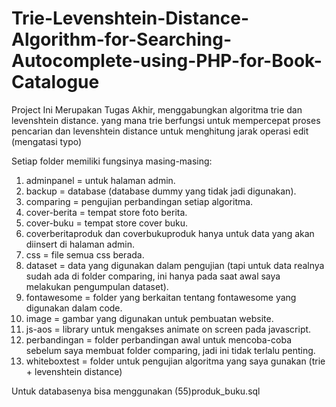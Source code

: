 # Trie-Levenshtein-Distance-Algorithm-for-Searching-Autocomplete-using-PHP-for-Book-Catalogue
Project Ini Merupakan Tugas Akhir, menggabungkan algoritma trie dan levenshtein distance. yang mana trie berfungsi untuk mempercepat proses pencarian dan levenshtein distance untuk menghitung jarak operasi edit (mengatasi typo)

Setiap folder memiliki fungsinya masing-masing:
1. adminpanel = untuk halaman admin.
2. backup = database (database dummy yang tidak jadi digunakan).
3. comparing = pengujian perbandingan setiap algoritma.
4. cover-berita = tempat store foto berita.
5. cover-buku = tempat store cover buku.
6. coverberitaproduk dan coverbukuproduk hanya untuk data yang akan diinsert di halaman admin.
7. css = file semua css berada.
8. dataset = data yang digunakan dalam pengujian (tapi untuk data realnya sudah ada di folder comparing, ini hanya pada saat awal saya melakukan pengumpulan dataset).
9. fontawesome = folder yang berkaitan tentang fontawesome yang digunakan dalam code.
10. image = gambar yang digunakan untuk pembuatan website.
11. js-aos = library untuk mengakses animate on screen pada javascript.
12. perbandingan = folder perbandingan awal untuk mencoba-coba sebelum saya membuat folder comparing, jadi ini tidak terlalu penting.
13. whiteboxtest = folder untuk pengujian algoritma yang saya gunakan (trie + levenshtein distance)


Untuk databasenya bisa menggunakan (55)produk_buku.sql
